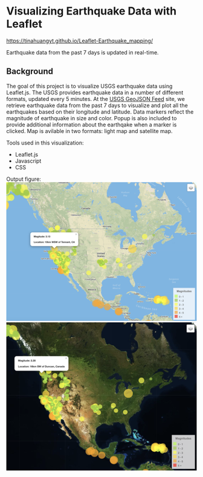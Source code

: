 # Visualizing Earthquake Data with Leaflet

https://tinahuangyt.github.io/Leaflet-Earthquake_mapping/

Earthquake data from the past 7 days is updated in real-time.

## Background

The goal of this project is to visualize USGS earthquake data using Leaflet.js. 
The USGS provides earthquake data in a number of different formats, updated every 5 minutes. At the [USGS GeoJSON Feed](http://earthquake.usgs.gov/earthquakes/feed/v1.0/geojson.php) site, we retrieve earthquake data from the past 7 days to visualize and plot all the earthquakes based on their longitude and latitude. Data markers reflect the magnitude of earthquake in size and color. Popup is also included to provide additional information about the earthqake when a marker is clicked. Map is avilable in two formats: light map and satellite map.

Tools used in this visualization:
* Leaflet.js
* Javascript
* CSS

Output figure:
![output_light](Images/output_light.png)
![output_satellite](Images/output_satellite.png)

